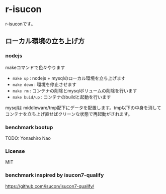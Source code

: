 # r-isucon
r-isuconです。

## ローカル環境の立ち上げ方

### nodejs

makeコマンドで色々やります

* `make up`      : nodejs + mysqlのローカル環境を立ち上げます
* `make down`    : 環境を停止させます
* `make rm`      : コンテナの削除とmysqlボリュームの削除を行います
* `make buid/up` : コンテナのbuildと起動を行います

mysqlは middleware/tmp配下にデータを配置します。tmp以下の中身を消してコンテナを立ち上げ直せばクリーンな状態で再起動がされます。

### benchmark bootup

TODO: Yonashiro Nao


### License

MIT

### benchmark inspired by isucon7-qualify

https://github.com/isucon/isucon7-qualify/
